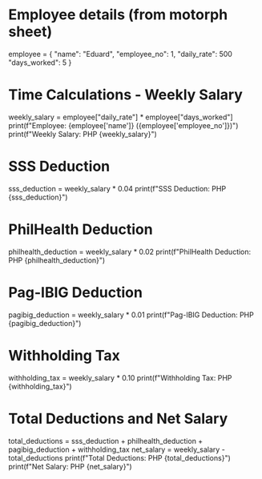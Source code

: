 # Employee details (from motorph sheet)
employee = {
    "name": "Eduard",
    "employee_no": 1,
    "daily_rate": 500
    "days_worked": 5
}

# Time Calculations - Weekly Salary
weekly_salary = employee["daily_rate"] * employee["days_worked"]
print(f"Employee: {employee['name']} ({employee['employee_no']})")
print(f"Weekly Salary: PHP {weekly_salary}")

# SSS Deduction
sss_deduction = weekly_salary * 0.04
print(f"SSS Deduction: PHP {sss_deduction}")

# PhilHealth Deduction
philhealth_deduction = weekly_salary * 0.02
print(f"PhilHealth Deduction: PHP {philhealth_deduction}")

# Pag-IBIG Deduction 
pagibig_deduction = weekly_salary * 0.01
print(f"Pag-IBIG Deduction: PHP {pagibig_deduction}")

# Withholding Tax 
withholding_tax = weekly_salary * 0.10
print(f"Withholding Tax: PHP {withholding_tax}")

# Total Deductions and Net Salary
total_deductions = sss_deduction + philhealth_deduction + pagibig_deduction + withholding_tax
net_salary = weekly_salary - total_deductions
print(f"Total Deductions: PHP {total_deductions}")
print(f"Net Salary: PHP {net_salary}")
